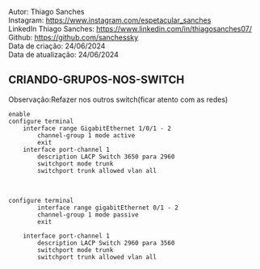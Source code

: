 Autor: Thiago Sanches<br>
Instagram: https://www.instagram.com/espetacular_sanches<br>
LinkedIn Thiago Sanches: https://www.linkedin.com/in/thiagosanches07/<br>
Github: https://github.com/sanchessky<br>
Data de criação: 24/06/2024<br>
Data de atualização: 24/06/2024<br>




## CRIANDO-GRUPOS-NOS-SWITCH<br>

Observação:Refazer nos outros switch(ficar atento com as redes)<br>

    enable
    configure terminal
        interface range GigabitEthernet 1/0/1 - 2 
            channel-group 1 mode active
            exit
        interface port-channel 1
            description LACP Switch 3650 para 2960
            switchport mode trunk
            switchport trunk allowed vlan all

<br>

    configure terminal
            interface range gigabitEthernet 0/1 - 2
            channel-group 1 mode passive
            exit

        interface port-channel 1
            description LACP Switch 2960 para 3560
            switchport mode trunk
            switchport trunk allowed vlan all
 
 
